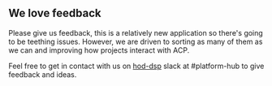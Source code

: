 ## We love feedback

Please give us feedback, this is a relatively new application so there's going to be teething issues. However, we are driven to sorting as many of them as we can and improving how projects interact with ACP.

Feel free to get in contact with us on [hod-dsp](https://hod-dsp.slack.com) slack at \#platform-hub to give feedback and ideas.
